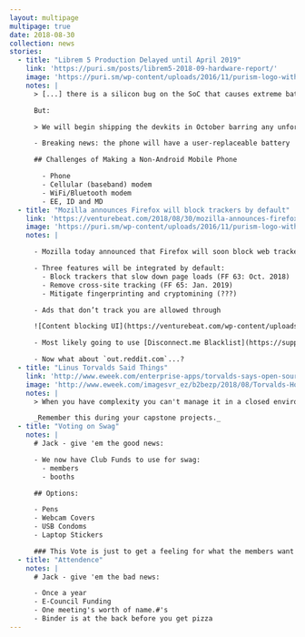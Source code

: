 ```yaml
---
layout: multipage
multipage: true
date: 2018-08-30
collection: news
stories:
  - title: "Librem 5 Production Delayed until April 2019"
    link: 'https://puri.sm/posts/librem5-2018-09-hardware-report/'
    image: 'https://puri.sm/wp-content/uploads/2016/11/purism-logo-with-text-5470x1120px-transparent-gradient-768x164.png'
    notes: |
      > [...] there is a silicon bug on the SoC that causes extreme battery draining. If we were to put out the phone with this bug, the phone battery would drain out within an hour or so.

      But:

      > We will begin shipping the devkits in October barring any unforeseen issues.

      - Breaking news: the phone will have a user-replaceable battery

      ## Challenges of Making a Non-Android Mobile Phone

        - Phone
        - Cellular (baseband) modem
        - WiFi/Bluetooth modem
        - EE, ID and MD
  - title: "Mozilla announces Firefox will block trackers by default"
    link: 'https://venturebeat.com/2018/08/30/mozilla-announces-firefox-will-block-trackers-by-default/'
    image: 'https://puri.sm/wp-content/uploads/2016/11/purism-logo-with-text-5470x1120px-transparent-gradient-768x164.png'
    notes: |

      - Mozilla today announced that Firefox will soon block web trackers by default. 

      - Three features will be integrated by default:
        - Block trackers that slow down page loads (FF 63: Oct. 2018)
        - Remove cross-site tracking (FF 65: Jan. 2019)
        - Mitigate fingerprinting and cryptomining (???)

      - Ads that don’t track you are allowed through

      ![Content blocking UI](https://venturebeat.com/wp-content/uploads/2018/08/firefox-nightly-content-blocking.png)

      - Most likely going to use [Disconnect.me Blacklist](https://support.mozilla.org/en-US/kb/tracking-protection#w_block-lists-in-firefox)

      - Now what about `out.reddit.com`...?
  - title: "Linus Torvalds Said Things"
    link: 'http://www.eweek.com/enterprise-apps/torvalds-says-open-source-is-the-way-to-combat-software-complexity'
    image: 'http://www.eweek.com/imagesvr_ez/b2bezp/2018/08/Torvalds-Hohndel-1088x725.jpg'
    notes: |
      > When you have complexity you can't manage it in a closed environment,  you need to have the people that actually find problems and give them the ability to get involved and help you to fix them. It's a complicated world and the only way to deal with complexity is the open exchange of ideas.

      _Remember this during your capstone projects._
  - title: "Voting on Swag"
    notes: |
      # Jack - give 'em the good news:

      - We now have Club Funds to use for swag:
        - members
        - booths

      ## Options:

      - Pens
      - Webcam Covers
      - USB Condoms
      - Laptop Stickers

      ### This Vote is just to get a feeling for what the members want and may be overridden by a decision from the officers.
  - title: "Attendence"
    notes: |
      # Jack - give 'em the bad news:

      - Once a year
      - E-Council Funding
      - One meeting's worth of name.#'s
      - Binder is at the back before you get pizza
---
```

